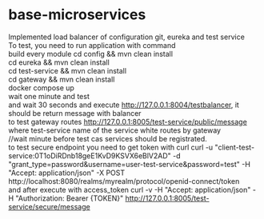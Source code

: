 # base-microservices
Implemented load balancer of configuration git, eureka and test service<br>
To test, you need to run application with command<br>
 build every module
cd config &&  mvn clean install<br>
cd eureka && mvn clean install<br>
cd test-service && mvn clean install<br>
cd gateway && mvn clean install<br>
docker compose up<br>
wait one minute and test<br>
and wait 30 seconds and execute  http://127.0.0.1:8004/testbalancer, it should be return message with balancer<br>
to test gateway routes http://127.0.0.1:8005/test-service/public/message where test-service name of the service white routes by gateway<br>
//wait minute before test cas services should be registrated.<br>
to test secure endpoint you need to get token with curl curl -u "client-test-service:0T1oDiRDnb18geE1KvD9KSVX6eBlV2AD" -d "grant_type=password&username=user-test-service&password=test"  -H "Accept: application/json" -X POST http://localhost:8080/realms/myrealm/protocol/openid-connect/token <br>
and after execute with access_token curl -v -H "Accept: application/json" -H "Authorization: Bearer {TOKEN}" http://127.0.0.1:8005/test-service/secure/message<br>

